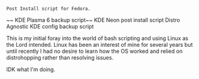     Post Install script for Fedora. 
~~    KDE Plasma 6 backup script~~
    KDE Neon post install script
    Distro Agnostic KDE config backup script


This is my initial foray into the world of bash scripting and using Linux as the Lord intended. Linux has been an interest of mine for several years but until recently I had no desire to learn how the OS worked and relied on distrohopping rather than resolving issues. 

IDK what I'm doing. 
